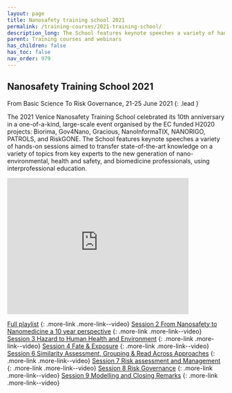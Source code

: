 ```yaml
---
layout: page
title: Nanosafety training school 2021
permalink: /training-courses/2021-training-school/
description_long: The School features keynote speeches a variety of hands-on sessions aimed to transfer state-of-the-art knowledge on a variety of topics from key experts to the new generation of nano-environmental, health and safety, and biomedicine professionals, using interprofessional education.
parent: Training courses and webinars
has_children: false
has_toc: false
nav_order: 979
---
```


## Nanosafety Training School 2021
From Basic Science To Risk Governance, 21-25 June 2021
{: .lead }

The 2021 Venice Nanosafety Training School celebrated its 10th anniversary in a one-of-a-kind, large-scale event organised by the EC funded H2020 projects: Biorima, Gov4Nano, Gracious, NanoInformaTIX, NANORIGO, PATROLS, and RiskGONE. The School features keynote speeches a variety of hands-on sessions aimed to transfer state-of-the-art knowledge on a variety of topics from key experts to the new generation of nano-environmental, health and safety, and biomedicine professionals, using interprofessional education.

<iframe width="420" height="315" src="https://www.youtube.com/embed/QQuj3132ZO4" frameborder="0" allowfullscreen="allowfullscreen">&nbsp;</iframe>

[Full playlist](https://www.youtube.com/playlist?list=PLDBSs2loZJ3_71mwTb_U_uRLrpzwDviEW)
{: .more-link .more-link--video}
[Session 2 From Nanosafety to Nanomedicine a 10 year perspective](https://www.youtube.com/watch?v=O0N7I_E0aNo)
{: .more-link .more-link--video}
[Session 3 Hazard to Human Health and Environment](https://www.youtube.com/watch?v=yEnOA9ATDA)
{: .more-link .more-link--video}
[Session 4 Fate & Exposure](https://www.youtube.com/watch?v=m-KISycmgjk)
{: .more-link .more-link--video}
[Session 6 Similarity Assessment, Grouping & Read Across Approaches](https://www.youtube.com/watch?v=O0N7I_E0aNo)
{: .more-link .more-link--video}
[Session 7 Risk assessment and Management](https://www.youtube.com/watch?v=fxTVwpa4oww)
{: .more-link .more-link--video}
[Session 8 Risk Governance](https://www.youtube.com/watch?v=2yDgmajldW0)
{: .more-link .more-link--video}
[Session 9 Modelling and Closing Remarks](https://www.youtube.com/watch?v=rFc8AxnRmnc)
{: .more-link .more-link--video}

